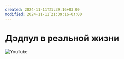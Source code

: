```yaml
---
created: 2024-11-11T21:39:16+03:00
modified: 2024-11-11T21:39:16+03:00
---
```


# Дэдпул в реальной жизни

![YouTube](https://youtu.be/W-3_aBoTcAI?si=ejISJRnjdw1nMoUb)